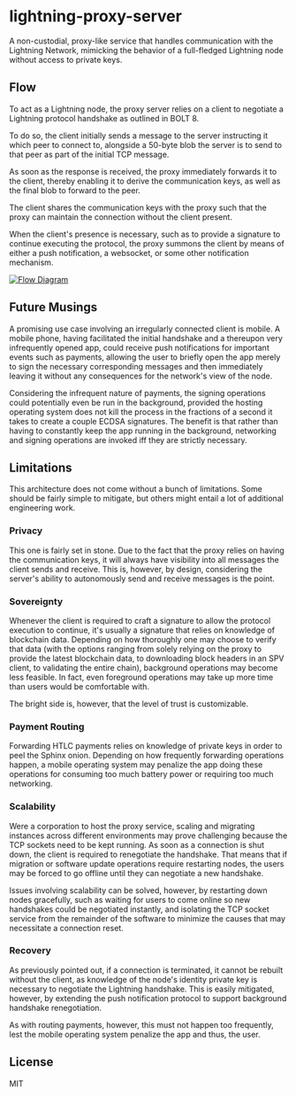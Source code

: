 # lightning-proxy-server

A non-custodial, proxy-like service that handles communication with the Lightning Network, mimicking the 
behavior of a full-fledged Lightning node without access to private keys.

## Flow

To act as a Lightning node, the proxy server relies on a client to negotiate a Lightning protocol handshake 
as outlined in BOLT 8.

To do so, the client initially sends a message to the server instructing it which peer to connect to,
alongside a 50-byte blob the server is to send to that peer as part of the initial TCP message.

As soon as the response is received, the proxy immediately forwards it to the client, thereby enabling it
to derive the communication keys, as well as the final blob to forward to the peer.

The client shares the communication keys with the proxy such that the proxy can maintain the connection
without the client present.

When the client's presence is necessary, such as to provide a signature to continue executing the protocol, 
the proxy summons the client by means of either a push notification, a websocket, or some other 
notification mechanism.

[![Flow Diagram](https://github.com/arik-so/lightning-proxy-server/blob/master/docs/flow.png?raw=true)](https://mermaidjs.github.io/mermaid-live-editor/#/edit/eyJjb2RlIjoic2VxdWVuY2VEaWFncmFtXG4gICAgcGFydGljaXBhbnQgTGlnaHRuaW5nIFByb3h5IENsaWVudCAjIExQQ1xuICAgIHBhcnRpY2lwYW50IExpZ2h0bmluZyBQcm94eSBTZXJ2ZXIgIyBMUFNcbiAgICBwYXJ0aWNpcGFudCBMTkRcbiAgICAjIExpZ2h0bmluZyBQcm94eSBDbGllbnQtPj5MaWdodG5pbmcgUHJveHkgQ2xpZW50OiBHZW5lcmF0ZSBcbiAgICBMaWdodG5pbmcgUHJveHkgQ2xpZW50LT4-TGlnaHRuaW5nIFByb3h5IFNlcnZlcjogTE5EJ3MgdXJsICYgcHVia2V5LCA8aGFuZHNoYWtlX2ZpcnN0X2FjdD5cbiAgICBMaWdodG5pbmcgUHJveHkgU2VydmVyLT4-TE5EOiA8aGFuZHNoYWtlX2ZpcnN0X2FjdD5cbiAgICBMTkQtPj5MaWdodG5pbmcgUHJveHkgU2VydmVyOiA8aGFuZHNoYWtlX3NlY29uZF9hY3Q-XG4gICAgTGlnaHRuaW5nIFByb3h5IFNlcnZlci0-PkxpZ2h0bmluZyBQcm94eSBDbGllbnQ6IDxoYW5kc2hha2Vfc2Vjb25kX2FjdD5cbiAgICBMaWdodG5pbmcgUHJveHkgQ2xpZW50LT4-TGlnaHRuaW5nIFByb3h5IFNlcnZlcjogPGhhbmRzaGFrZV90aGlyZF9hY3Q-LCBrZXlzIGZvciBzZW5kaW5nLCByZWNlaXZpbmcgJiBjaGFpbmluZ1xuICAgIExpZ2h0bmluZyBQcm94eSBTZXJ2ZXItPj5MTkQ6IDxoYW5kc2hha2VfdGhpcmRfYWN0PiwgPGluaXRfbWVzc2FnZT5cbiAgICBMTkQtPj5MaWdodG5pbmcgUHJveHkgU2VydmVyOiA8aW5pdF9tZXNzYWdlPlxuXG5Ob3RlIGxlZnQgb2YgTE5EOiBTb21lIHRpbWUgcGFzc2VzXG5cbiAgICBMTkQtPj5MaWdodG5pbmcgUHJveHkgU2VydmVyOiA8cGluZz5cbiAgICBMaWdodG5pbmcgUHJveHkgU2VydmVyLT4-TE5EOiA8cG9uZz5cblxuTm90ZSBsZWZ0IG9mIExORDogTW9yZSB0aW1lIHBhc3Nlc1xuXG4gICAgTE5ELT4-TGlnaHRuaW5nIFByb3h5IFNlcnZlcjogb3BlbiBjaGFubmVsP1xuICAgIExpZ2h0bmluZyBQcm94eSBTZXJ2ZXItPj5MaWdodG5pbmcgUHJveHkgQ2xpZW50OiBvcGVuIGNoYW5uZWwgc2lnbmF0dXJlP1xuICAgIExpZ2h0bmluZyBQcm94eSBDbGllbnQtPj5MaWdodG5pbmcgUHJveHkgU2VydmVyOiBvcGVuIGNoYW5uZWwgc2lnbmF0dXJlXG4gICAgTGlnaHRuaW5nIFByb3h5IFNlcnZlci0-PkxORDogYWNjZXB0IGNoYW5uZWxcblxuIiwibWVybWFpZCI6eyJ0aGVtZSI6ImRlZmF1bHQifX0)

## Future Musings

A promising use case involving an irregularly connected client is mobile. A mobile phone, having facilitated the 
initial handshake and a thereupon very infrequently opened app, could receive push notifications for important events
such as payments, allowing the user to briefly open the app merely to sign the necessary corresponding messages and
then immediately leaving it without any consequences for the network's view of the node.

Considering the infrequent nature of payments, the signing operations could potentially even be run in the background,
provided the hosting operating system does not kill the process in the fractions of a second it takes to create a
couple ECDSA signatures. The benefit is that rather than having to constantly keep the app running in the background,
networking and signing operations are invoked iff they are strictly necessary.

## Limitations

This architecture does not come without a bunch of limitations. Some should be fairly simple to mitigate, but others
might entail a lot of additional engineering work.

### Privacy

This one is fairly set in stone. Due to the fact that the proxy relies on having the communication keys, it will always
have visibility into all messages the client sends and receive. This is, however, by design, considering the server's
ability to autonomously send and receive messages is the point.

### Sovereignty

Whenever the client is required to craft a signature to allow the protocol execution to continue, it's usually a 
signature that relies on knowledge of blockchain data. Depending on how thoroughly one may choose to verify that data
(with the options ranging from solely relying on the proxy to provide the latest blockchain data, to downloading block
headers in an SPV client, to validating the entire chain), background operations may become less feasible. In fact,
even foreground operations may take up more time than users would be comfortable with.

The bright side is, however, that the level of trust is customizable.

### Payment Routing

Forwarding HTLC payments relies on knowledge of private keys in order to peel the Sphinx onion. Depending on how
frequently forwarding operations happen, a mobile operating system may penalize the app doing these operations for
consuming too much battery power or requiring too much networking.

### Scalability

Were a corporation to host the proxy service, scaling and migrating instances across different environments may
prove challenging because the TCP sockets need to be kept running. As soon as a connection is shut down, the client
is required to renegotiate the handshake. That means that if migration or software update operations require restarting
nodes, the users may be forced to go offline until they can negotiate a new handshake.

Issues involving scalability can be solved, however, by restarting down nodes gracefully, such as waiting for users to
come online so new handshakes could be negotiated instantly, and isolating the TCP socket service from the remainder
of the software to minimize the causes that may necessitate a connection reset.

### Recovery

As previously pointed out, if a connection is terminated, it cannot be rebuilt without the client, as knowledge of the
node's identity private key is necessary to negotiate the Lightning handshake. This is easily mitigated, however, by
extending the push notification protocol to support background handshake renegotiation.

As with routing payments, however, this must not happen too frequently, lest the mobile operating system penalize the
app and thus, the user.

## License

MIT
